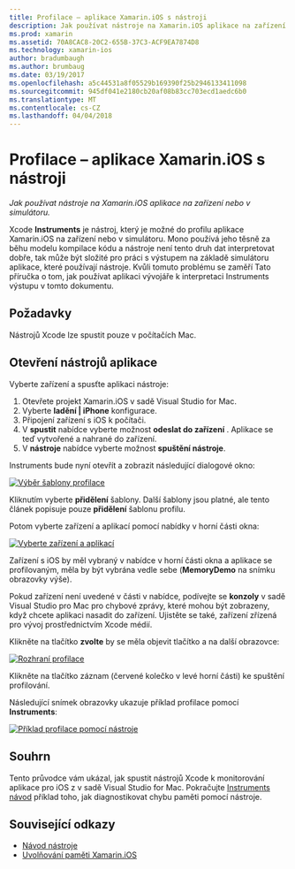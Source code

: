 ```yaml
---
title: Profilace – aplikace Xamarin.iOS s nástroji
description: Jak používat nástroje na Xamarin.iOS aplikace na zařízení nebo v simulátoru.
ms.prod: xamarin
ms.assetid: 70A8CAC8-20C2-655B-37C3-ACF9EA7874D8
ms.technology: xamarin-ios
author: bradumbaugh
ms.author: brumbaug
ms.date: 03/19/2017
ms.openlocfilehash: a5c44531a8f05529b169390f25b2946133411098
ms.sourcegitcommit: 945df041e2180cb20af08b83cc703ecd1aedc6b0
ms.translationtype: MT
ms.contentlocale: cs-CZ
ms.lasthandoff: 04/04/2018
---
```

# <a name="profiling-xamarinios-applications-with-instruments"></a>Profilace – aplikace Xamarin.iOS s nástroji

_Jak používat nástroje na Xamarin.iOS aplikace na zařízení nebo v simulátoru._

Xcode **Instruments** je nástroj, který je možné do profilu aplikace Xamarin.iOS na zařízení nebo v simulátoru. Mono používá jeho těsně za běhu modelu kompilace kódu a nástroje není tento druh dat interpretovat dobře, tak může být složité pro práci s výstupem na základě simulátoru aplikace, které používají nástroje.
Kvůli tomuto problému se zaměří Tato příručka o tom, jak používat aplikaci vývojáře k interpretaci Instruments výstupu v tomto dokumentu.

## <a name="requirements"></a>Požadavky

Nástrojů Xcode lze spustit pouze v počítačích Mac.

## <a name="opening-the-instruments-app"></a>Otevření nástrojů aplikace

Vyberte zařízení a spusťte aplikaci nástroje:

1.  Otevřete projekt Xamarin.iOS v sadě Visual Studio for Mac.
2.  Vyberte **ladění | iPhone** konfigurace.
3.  Připojení zařízení s iOS k počítači.
4.  V **spustit** nabídce vyberte možnost **odeslat do zařízení** . Aplikace se teď vytvořené a nahrané do zařízení.
5.  V **nástroje** nabídce vyberte možnost **spuštění nástroje**.


Instruments bude nyní otevřít a zobrazit následující dialogové okno:

 [![](using-instruments-to-detect-native-leaks-using-markheap-images/instruments1.png "Výběr šablony profilace")](using-instruments-to-detect-native-leaks-using-markheap-images/instruments1.png#lightbox)

Kliknutím vyberte **přidělení** šablony. Další šablony jsou platné, ale tento článek popisuje pouze **přidělení** šablonu profilu.

Potom vyberte zařízení a aplikací pomocí nabídky v horní části okna:

[![](using-instruments-to-detect-native-leaks-using-markheap-images/instruments2.png "Vyberte zařízení a aplikací")](using-instruments-to-detect-native-leaks-using-markheap-images/instruments2.png#lightbox)

Zařízení s iOS by měl vybraný v nabídce v horní části okna a aplikace se profilovaným, měla by být vybrána vedle sebe (**MemoryDemo** na snímku obrazovky výše).

Pokud zařízení není uvedené v části v nabídce, podívejte se **konzoly** v sadě Visual Studio pro Mac pro chybové zprávy, které mohou být zobrazeny, když chcete aplikaci nasadit do zařízení. Ujistěte se také, zařízení zřízená pro vývoj prostřednictvím Xcode médií.

Klikněte na tlačítko **zvolte** by se měla objevit tlačítko a na další obrazovce:

[![](using-instruments-to-detect-native-leaks-using-markheap-images/instruments3.png "Rozhraní profilace")](using-instruments-to-detect-native-leaks-using-markheap-images/instruments3.png#lightbox)

Klikněte na tlačítko záznam (červené kolečko v levé horní části) ke spuštění profilování.

Následující snímek obrazovky ukazuje příklad profilace pomocí **Instruments**:

[![](using-instruments-to-detect-native-leaks-using-markheap-images/instruments4.png "Příklad profilace pomocí nástroje")](using-instruments-to-detect-native-leaks-using-markheap-images/instruments4.png#lightbox)

## <a name="summary"></a>Souhrn

Tento průvodce vám ukázal, jak spustit nástrojů Xcode k monitorování aplikace pro iOS z v sadě Visual Studio for Mac. Pokračujte [Instruments návod](~/ios/deploy-test/walkthrough-apples-instrument.md) příklad toho, jak diagnostikovat chybu paměti pomocí nástroje.

## <a name="related-links"></a>Související odkazy

- [Návod nástroje](~/ios/deploy-test/walkthrough-apples-instrument.md)
- [Uvolňování paměti Xamarin.iOS](https://krumelur.me/2015/04/27/xamarin-ios-the-garbage-collector-and-me/)
